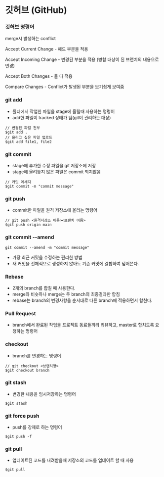# 깃허브 (GitHub)

### 깃허브 명령어

merge시 발생하는 conflict

Accept Current Change - 헤드 부분을 적용

Accept Incoming Change - 변경된 부분을 적용 (병합 대상이 된 브랜치의 내용으로 변경)

Accept Both Changes - 둘 다 적용

Compare Changes - Conflict가 발생된 부분을 보기쉽게 보여줌

### git add

- 폴더에서 작업한 파일을 stage에 올릴때 사용하는 명령어
- add한 파일이 tracked 상태가 됨(git이 관리하는 대상)

```
// 변경된 파일 전부
$git add .
// 올리고 싶은 파일 업로드
$git add file1, file2
```

### git commit

- stage에 추가한 수정 파일을 git 저장소에 저장
- stage에 올려놓지 않은 파일은 commit 되지않음

```
// 커밋 메세지
$git commit -m "commit message"
```

### git push

- commit한 파일을 원격 저장소에 올리는 명령어

```
// git push <원격저장소 이름><브랜치 이름>
$git push origin main
```

### git commit --amend

    git commit --amend -m "commit message"

- 가장 최근 커밋을 수정하는 편리한 방법
- 새 커밋을 전체적으로 생성하지 않아도 기존 커밋에 결합하여 덮어쓴다.

### Rebase

- 2개의 branch를 합칠 때 사용한다.
- merge와 비슷하나 merge는 두 branch의 최종결과만 합침
- rebase는 branch의 변경사항을 순서대로 다른 branch에 적용하면서 합친다.

### Pull Request

- branch에서 완료된 작업을 프로젝트 동료들끼리 리뷰하고, master로 합치도록 요청하는 명령어

### checkout

- branch를 변경하는 명령어

```
// git checkout <브랜치명>
$git checkout branch
```

### git stash

- 변경한 내용을 임시저장하는 명령어

```
$git stash
```

### git force push

- push를 강제로 하는 명령어

```
$git push -f
```

### git pull

- 업데이트된 코드를 내려받을때 저장소의 코드를 업데이트 할 때 사용

```
$git pull
```
